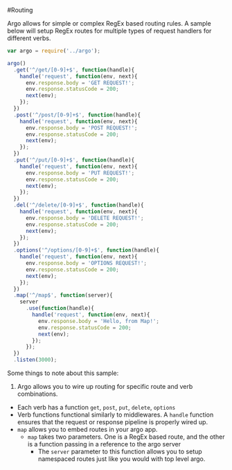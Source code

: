 #Routing

Argo allows for simple or complex RegEx based routing rules. A sample below will setup RegEx routes for multiple
types of request handlers for different verbs.

```JavaScript
var argo = require('../argo');

argo()
  .get('^/get/[0-9]+$', function(handle){
    handle('request', function(env, next){
      env.response.body = 'GET REQUEST!';
      env.response.statusCode = 200;
      next(env);
    });
  })
  .post('^/post/[0-9]+$', function(handle){
    handle('request', function(env, next){
      env.response.body = 'POST REQUEST!';
      env.response.statusCode = 200;
      next(env);
    });
  })
  .put('^/put/[0-9]+$', function(handle){
    handle('request', function(env, next){
      env.response.body = 'PUT REQUEST!';
      env.response.statusCode = 200;
      next(env);
    });
  })
  .del('^/delete/[0-9]+$', function(handle){
    handle('request', function(env, next){
      env.response.body = 'DELETE REQUEST!';
      env.response.statusCode = 200;
      next(env);
    });
  })
  .options('^/options/[0-9]+$', function(handle){
    handle('request', function(env, next){
      env.response.body = 'OPTIONS REQUEST!';
      env.response.statusCode = 200;
      next(env);
    });
  })
  .map('^/map$', function(server){
    server
      .use(function(handle){
        handle('request', function(env, next){
          env.response.body = 'Hello, from Map!';
          env.response.statusCode = 200;
          next(env);
        });
      });
  })
  .listen(3000);
```

Some things to note about this sample:
1. Argo allows you to wire up routing for specific route and verb combinations.
  * Each verb has a function `get`, `post`, `put`, `delete`, `options`
  * Verb functions functional similarly to middlewares. A `handle` function ensures that the request or response pipeline is properly wired up.
  * `map` allows you to embed routes in your argo app.
    * `map` takes two parameters. One is a RegEx based route, and the other is a function passing in a reference to the argo server
      * The `server` parameter to this function allows you to setup namespaced routes just like you would with top level argo.
      
